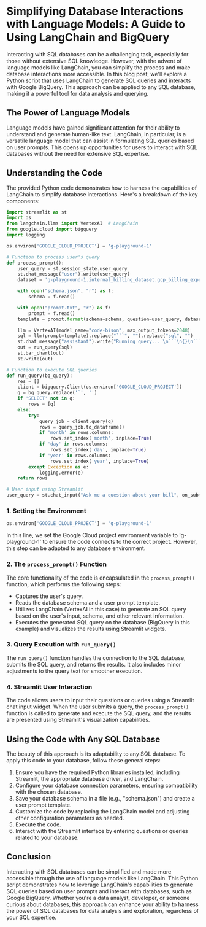 # Simplifying Database Interactions with Language Models: A Guide to Using LangChain and BigQuery

Interacting with SQL databases can be a challenging task, especially for those without extensive SQL knowledge. However, with the advent of language models like LangChain, you can simplify the process and make database interactions more accessible. In this blog post, we'll explore a Python script that uses LangChain to generate SQL queries and interacts with Google BigQuery. This approach can be applied to any SQL database, making it a powerful tool for data analysis and querying.

## The Power of Language Models

Language models have gained significant attention for their ability to understand and generate human-like text. LangChain, in particular, is a versatile language model that can assist in formulating SQL queries based on user prompts. This opens up opportunities for users to interact with SQL databases without the need for extensive SQL expertise.

## Understanding the Code

The provided Python code demonstrates how to harness the capabilities of LangChain to simplify database interactions. Here's a breakdown of the key components:

```python
import streamlit as st
import os
from langchain.llms import VertexAI  # LangChain
from google.cloud import bigquery
import logging

os.environ['GOOGLE_CLOUD_PROJECT'] = 'g-playground-1'

# Function to process user's query
def process_prompt():
    user_query = st.session_state.user_query
    st.chat_message("user").write(user_query)
    dataset = 'g-playground-1.internal_billing_dataset.gcp_billing_export_v1_010767_AD0D5D_BCC8F6'

    with open("schema.json", "r") as f:
        schema = f.read()

    with open("prompt.txt", "r") as f:
        prompt = f.read()
    template = prompt.format(schema=schema, question=user_query, dataset=dataset)

    llm = VertexAI(model_name="code-bison", max_output_tokens=2048)
    sql = llm(prompt=template).replace("```", "").replace("sql", "")
    st.chat_message("assistant").write("Running query... \n```\n{}\n```".format(sql))
    out = run_query(sql)
    st.bar_chart(out)
    st.write(out)

# Function to execute SQL queries
def run_query(bq_query):
    res = []
    client = bigquery.Client(os.environ['GOOGLE_CLOUD_PROJECT'])
    q = bq_query.replace('`', '')
    if 'SELECT' not in q:
        rows = [q]
    else:
        try:
            query_job = client.query(q)
            rows = query_job.to_dataframe()
            if 'month' in rows.columns:
                rows.set_index('month', inplace=True)
            if 'day' in rows.columns:
                rows.set_index('day', inplace=True)
            if 'year' in rows.columns:
                rows.set_index('year', inplace=True)
        except Exception as e:
            logging.error(e)
    return rows

# User input using Streamlit
user_query = st.chat_input("Ask me a question about your bill", on_submit=process_prompt, key="user_query")
```

### 1. Setting the Environment

```python
os.environ['GOOGLE_CLOUD_PROJECT'] = 'g-playground-1'
```

In this line, we set the Google Cloud project environment variable to 'g-playground-1' to ensure the code connects to the correct project. However, this step can be adapted to any database environment.

### 2. The `process_prompt()` Function

The core functionality of the code is encapsulated in the `process_prompt()` function, which performs the following steps:

- Captures the user's query.
- Reads the database schema and a user prompt template.
- Utilizes LangChain (VertexAI in this case) to generate an SQL query based on the user's input, schema, and other relevant information.
- Executes the generated SQL query on the database (BigQuery in this example) and visualizes the results using Streamlit widgets.

### 3. Query Execution with `run_query()`

The `run_query()` function handles the connection to the SQL database, submits the SQL query, and returns the results. It also includes minor adjustments to the query text for smoother execution.

### 4. Streamlit User Interaction

The code allows users to input their questions or queries using a Streamlit chat input widget. When the user submits a query, the `process_prompt()` function is called to generate and execute the SQL query, and the results are presented using Streamlit's visualization capabilities.

## Using the Code with Any SQL Database

The beauty of this approach is its adaptability to any SQL database. To apply this code to your database, follow these general steps:

1. Ensure you have the required Python libraries installed, including Streamlit, the appropriate database driver, and LangChain.
2. Configure your database connection parameters, ensuring compatibility with the chosen database.
3. Save your database schema in a file (e.g., "schema.json") and create a user prompt template.
4. Customize the code by replacing the LangChain model and adjusting other configuration parameters as needed.
5. Execute the code.
6. Interact with the Streamlit interface by entering questions or queries related to your database.

## Conclusion

Interacting with SQL databases can be simplified and made more accessible through the use of language models like LangChain. This Python script demonstrates how to leverage LangChain's capabilities to generate SQL queries based on user prompts and interact with databases, such as Google BigQuery. Whether you're a data analyst, developer, or someone curious about databases, this approach can enhance your ability to harness the power of SQL databases for data analysis and exploration, regardless of your SQL expertise.